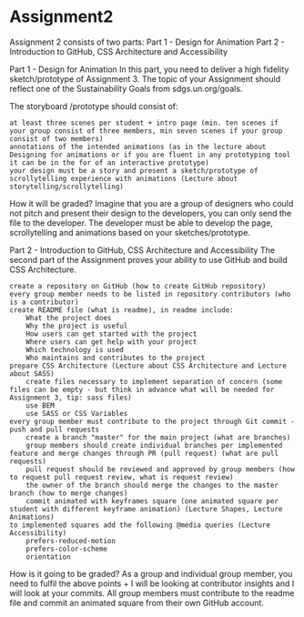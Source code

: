 # Assignment2
Assignment 2 consists of two parts:
Part 1 - Design for Animation
Part 2 - Introduction to GitHub, CSS Architecture and Accessibility

Part 1 - Design for Animation 
In this part, you need to deliver a high fidelity sketch/prototype of Assignment 3.
The topic of your Assignment should reflect one of the Sustainability Goals from sdgs.un.org/goals.

The storyboard /prototype should consist of:

    at least three scenes per student + intro page (min. ten scenes if your group consist of three members, min seven scenes if your group consist of two members)
    annotations of the intended animations (as in the lecture about Designing for animations or if you are fluent in any prototyping tool it can be in the for of an interactive prototype)
    your design must be a story and present a sketch/prototype of scrollytelling experience with animations (Lecture about storytelling/scrollytelling)

How it will be graded?
Imagine that you are a group of designers who could not pitch and present their design to the developers, you can only send the file to the developer. The developer must be able to develop the page, scrollytelling and animations based on your sketches/prototype.

Part 2 - Introduction to GitHub, CSS Architecture and Accessibility
The second part of the Assignment proves your ability to use GitHub and build CSS Architecture.

    create a repository on GitHub (how to create GitHub repository)
    every group member needs to be listed in repository contributors (who is a contributor)
    create README file (what is readme), in readme include:
        What the project does
        Why the project is useful
        How users can get started with the project
        Where users can get help with your project
        Which technology is used
        Who maintains and contributes to the project
    prepare CSS Architecture (Lecture about CSS Architecture and Lecture about SASS)
        create files necessary to implement separation of concern (some files can be empty - but think in advance what will be needed for Assignment 3, tip: sass files)
        use BEM
        use SASS or CSS Variables
    every group member must contribute to the project through Git commit - push and pull requests
        create a branch "master" for the main project (what are branches)
        group members should create individual branches per implemented feature and merge changes through PR (pull request) (what are pull requests)
        pull request should be reviewed and approved by group members (how to request pull request review, what is request review)
        the owner of the branch should merge the changes to the master branch (how to merge changes)
        commit animated with keyframes square (one animated square per student with different keyframe animation) (Lecture Shapes, Lecture Animations)
    to implemented squares add the following @media queries (Lecture Accessibility)
        prefers-reduced-motion
        prefers-color-scheme
        orientation

How is it going to be graded?
As a group and individual group member, you need to fulfil the above points + I will be looking at contributor insights and I will look at your commits. All group members must contribute to the readme file and commit an animated square from their own GitHub account.
